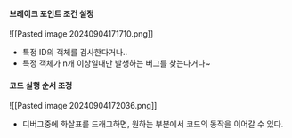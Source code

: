 #### 브레이크 포인트 조건 설정
![[Pasted image 20240904171710.png]]
- 특정 ID의 객체를 검사한다거나.. 
- 특정 객체가 n개 이상일때만 발생하는 버그를 찾는다거나~

#### 코드 실행 순서 조정
![[Pasted image 20240904172036.png]]
- 디버그중에 화살표를 드래그하면, 원하는 부분에서 코드의 동작을 이어갈 수 있다.